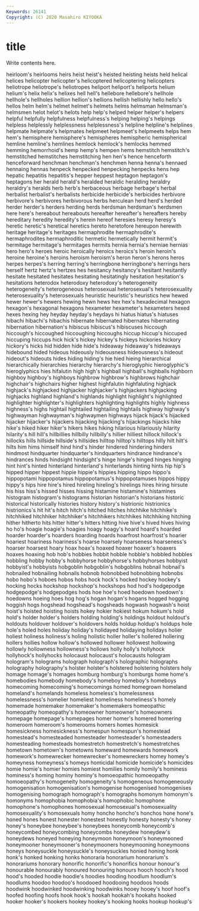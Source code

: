 ```yaml
---
Keywords: 26141
Copyright: (C) 2020 Masahiro KIYOOKA
---
```


# title

Write contents here.

 heirloom's heirlooms heirs heist heist's heisted heisting
heists held helical helices helicopter helicopter's helicoptered helicoptering helicopters heliotrope
heliotrope's heliotropes heliport heliport's heliports helium helium's helix helix's helixes
hell hell's hellebore hellebore's hellhole hellhole's hellholes hellion hellion's hellions
hellish hellishly hello hello's hellos helm helm's helmet helmet's helmets
helms helmsman helmsman's helmsmen helot helot's helots help help's helped
helper helper's helpers helpful helpfully helpfulness helpfulness's helping helping's helpings
helpless helplessly helplessness helplessness's helpline helpline's helplines helpmate helpmate's helpmates
helpmeet helpmeet's helpmeets helps hem hem's hemisphere hemisphere's hemispheres hemispheric
hemispherical hemline hemline's hemlines hemlock hemlock's hemlocks hemmed hemming hemorrhoid's
hemp hemp's hempen hems hemstitch hemstitch's hemstitched hemstitches hemstitching hen
hen's hence henceforth henceforward henchman henchman's henchmen henna henna's hennaed
hennaing hennas henpeck henpecked henpecking henpecks hens hep hepatic hepatitis
hepatitis's hepper heppest heptagon heptagon's heptagons her herald herald's heralded
heraldic heralding heraldry heraldry's heralds herb herb's herbaceous herbage herbage's
herbal herbalist herbalist's herbalists herbicide herbicide's herbicides herbivore herbivore's herbivores
herbivorous herbs herculean herd herd's herded herder herder's herders herding
herds herdsman herdsman's herdsmen here here's hereabout hereabouts hereafter hereafter's
hereafters hereby hereditary heredity heredity's herein hereof heresies heresy heresy's
heretic heretic's heretical heretics hereto heretofore hereupon herewith heritage heritage's
heritages hermaphrodite hermaphrodite's hermaphrodites hermaphroditic hermetic hermetically hermit hermit's hermitage
hermitage's hermitages hermits hernia hernia's herniae hernias hero hero's heroes
heroic heroically heroics heroics's heroin heroin's heroine heroine's heroins heroism
heroism's heron heron's herons heros herpes herpes's herring herring's herringbone
herringbone's herrings hers herself hertz hertz's hertzes hes hesitancy hesitancy's
hesitant hesitantly hesitate hesitated hesitates hesitating hesitatingly hesitation hesitation's hesitations
heterodox heterodoxy heterodoxy's heterogeneity heterogeneity's heterogeneous heterosexual heterosexual's heterosexuality heterosexuality's
heterosexuals heuristic heuristic's heuristics hew hewed hewer hewer's hewers hewing
hewn hews hex hex's hexadecimal hexagon hexagon's hexagonal hexagons hexameter
hexameter's hexameters hexed hexes hexing hey heyday heyday's heydays hi
hiatus hiatus's hiatuses hibachi hibachi's hibachis hibernate hibernated hibernates hibernating
hibernation hibernation's hibiscus hibiscus's hibiscuses hiccough hiccough's hiccoughed hiccoughing hiccoughs
hiccup hiccup's hiccuped hiccuping hiccups hick hick's hickey hickey's hickeys
hickories hickory hickory's hicks hid hidden hide hide's hideaway hideaway's
hideaways hidebound hided hideous hideously hideousness hideousness's hideout hideout's hideouts
hides hiding hiding's hie hied hieing hierarchical hierarchically hierarchies hierarchy
hierarchy's hieroglyphic hieroglyphic's hieroglyphics hies hifalutin high high's highball highball's
highballs highborn highboy highboy's highboys highbrow highbrow's highbrows highchair highchair's
highchairs higher highest highfalutin highfaluting highjack highjack's highjacked highjacker highjacker's
highjackers highjacking highjacks highland highland's highlands highlight highlight's highlighted highlighter
highlighter's highlighters highlighting highlights highly highness highness's highs hightail hightailed
hightailing hightails highway highway's highwayman highwayman's highwaymen highways hijack hijack's
hijacked hijacker hijacker's hijackers hijacking hijacking's hijackings hijacks hike hike's
hiked hiker hiker's hikers hikes hiking hilarious hilariously hilarity hilarity's
hill hill's hillbillies hillbilly hillbilly's hillier hilliest hillock hillock's hillocks
hills hillside hillside's hillsides hilltop hilltop's hilltops hilly hilt hilt's
hilts him hims himself hind hind's hinder hindered hindering hinders
hindmost hindquarter hindquarter's hindquarters hindrance hindrance's hindrances hinds hindsight hindsight's
hinge hinge's hinged hinges hinging hint hint's hinted hinterland hinterland's
hinterlands hinting hints hip hip's hipped hipper hippest hippie hippie's
hippies hipping hippo hippo's hippopotami hippopotamus hippopotamus's hippopotamuses hippos hippy
hippy's hips hire hire's hired hireling hireling's hirelings hires hiring
hirsute his hiss hiss's hissed hisses hissing histamine histamine's histamines
histogram histogram's histograms historian historian's historians historic historical historically histories
history history's histrionic histrionics histrionics's hit hit's hitch hitch's hitched
hitches hitchhike hitchhike's hitchhiked hitchhiker hitchhiker's hitchhikers hitchhikes hitchhiking hitching
hither hitherto hits hitter hitter's hitters hitting hive hive's hived
hives hiving ho ho's hoagie hoagie's hoagies hoagy hoagy's hoard
hoard's hoarded hoarder hoarder's hoarders hoarding hoards hoarfrost hoarfrost's hoarier
hoariest hoariness hoariness's hoarse hoarsely hoarseness hoarseness's hoarser hoarsest hoary
hoax hoax's hoaxed hoaxer hoaxer's hoaxers hoaxes hoaxing hob hob's
hobbies hobbit hobble hobble's hobbled hobbles hobbling hobby hobby's hobbyhorse
hobbyhorse's hobbyhorses hobbyist hobbyist's hobbyists hobgoblin hobgoblin's hobgoblins hobnail hobnail's
hobnailed hobnailing hobnails hobnob hobnobbed hobnobbing hobnobs hobo hobo's hoboes
hobos hobs hock hock's hocked hockey hockey's hocking hocks hockshop
hockshop's hockshops hod hod's hodgepodge hodgepodge's hodgepodges hods hoe hoe's
hoed hoedown hoedown's hoedowns hoeing hoes hog hog's hogan hogan's
hogans hogged hogging hoggish hogs hogshead hogshead's hogsheads hogwash hogwash's
hoist hoist's hoisted hoisting hoists hokey hokier hokiest hokum hokum's
hold hold's holder holder's holders holding holding's holdings holdout holdout's
holdouts holdover holdover's holdovers holds holdup holdup's holdups hole hole's
holed holes holiday holiday's holidayed holidaying holidays holier holiest holiness
holiness's holing holistic holler holler's hollered hollering hollers hollies hollow
hollow's hollowed hollower hollowest hollowing hollowly hollowness hollowness's hollows holly
holly's hollyhock hollyhock's hollyhocks holocaust holocaust's holocausts hologram hologram's holograms
holograph holograph's holographic holographs holography holography's holster holster's holstered holstering
holsters holy homage homage's homages homburg homburg's homburgs home home's
homebodies homebody homebody's homeboy homeboy's homeboys homecoming homecoming's homecomings homed
homegrown homeland homeland's homelands homeless homeless's homelessness homelessness's homelier homeliest
homeliness homeliness's homely homemade homemaker homemaker's homemakers homeopathic homeopathy homeopathy's
homeowner homeowner's homeowners homepage homepage's homepages homer homer's homered homering
homeroom homeroom's homerooms homers homes homesick homesickness homesickness's homespun homespun's
homestead homestead's homesteaded homesteader homesteader's homesteaders homesteading homesteads homestretch homestretch's
homestretches hometown hometown's hometowns homeward homewards homework homework's homewrecker homewrecker's
homewreckers homey homey's homeyness homeyness's homeys homicidal homicide homicide's homicides
homie homie's homier homies homiest homilies homily homily's hominess hominess's
homing hominy hominy's homoeopathic homoeopathy homoeopathy's homogeneity homogeneity's homogeneous homogeneously
homogenisation homogenisation's homogenise homogenised homogenises homogenising homograph homograph's homographs homonym
homonym's homonyms homophobia homophobia's homophobic homophone homophone's homophones homosexual homosexual's
homosexuality homosexuality's homosexuals homy honcho honcho's honchos hone hone's honed
hones honest honester honestest honestly honesty honesty's honey honey's honeybee
honeybee's honeybees honeycomb honeycomb's honeycombed honeycombing honeycombs honeydew honeydew's honeydews
honeyed honeying honeymoon honeymoon's honeymooned honeymooner honeymooner's honeymooners honeymooning honeymoons
honeys honeysuckle honeysuckle's honeysuckles honied honing honk honk's honked honking
honks honoraria honorarium honorarium's honorariums honorary honorific honorific's honorifics honour
honour's honourable honourably honoured honouring honours hooch hooch's hood hood's
hooded hoodie hoodie's hoodies hooding hoodlum hoodlum's hoodlums hoodoo hoodoo's
hoodooed hoodooing hoodoos hoods hoodwink hoodwinked hoodwinking hoodwinks hooey hooey's
hoof hoof's hoofed hoofing hoofs hook hook's hookah hookah's hookahs
hooked hooker hooker's hookers hookey hookey's hooking hooks hookup hookup's

